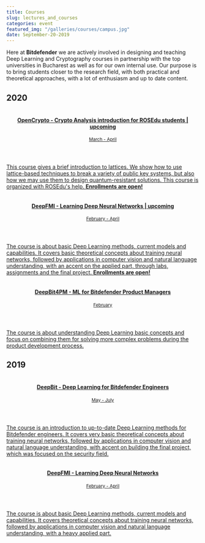 ```yaml
---
title: Courses
slug: lectures_and_courses
categories: event
featured_img: "/galleries/courses/campus.jpg"
date: September-20-2019
---
```


Here at **Bitdefender** we are actively involved in designing and teaching Deep
Learning and Cryptography courses in partnership with the top universities in Bucharest as
well as for our own internal use. Our purpose is to bring students closer to the research field, with both practical and theoretical approaches, with a lot of enthusiasm and up to date content.

<h2 class="title--separator">2020</h2>

<div class="mo">
  <a href="/teaching/crypto_rosedu_2020/" class="mo__link">
    <img class="mo__img" src="/galleries/courses/thumb_rosedu.png" alt="">
    <header class="mo__header">
      <h4 class="mo__title">OpenCrypto - Crypto Analysis introduction for
      ROSEdu students | upcoming</h4>
      <small> March - April </small>
    </header>
    <p class="mo__body"> This course gives a brief introduction to lattices. We show how to use lattice-based techniques to break a variety of public key systems, but also how we may use them to design quantum-resistant solutions. This course is organized with ROSEdu's help. <b>Enrollments are open!</b>
    </p>
  </a>
</div>

<div class="mo">
  <a href="/teaching/deep_fmi_2020/" class="mo__link">
    <img class="mo__img" src="/galleries/courses/thumb_unibuc.jpg" alt="">
    <header class="mo__header">
      <h4 class="mo__title">DeepFMI - Learning Deep Neural Networks |
      upcoming</h4>
      <small> February  - April </small>
    </header>
    <p class="mo__body"> The course is about basic Deep Learning methods, current models and capabilities. It covers basic theoretical concepts about training neural networks, followed by applications in computer vision and natural language understanding, with an accent on the applied part, through labs, assignments and the final project. <b>Enrollments are open!</b>
    </p>
  </a>
</div>

<div class="mo">
  <a href="/teaching/deep_bit_pm_2020" class="mo__link">
    <img class="mo__img" src="/galleries/courses/thumb_bitdefender.png" alt="">
    <header class="mo__header">
      <h4 class="mo__title">DeepBit4PM - ML for Bitdefender Product Managers </h4>
      <small> February </small>
    </header>
    <p class="mo__body">The course is about understanding Deep Learning basic concepts and focus on combining them for solving more complex problems during the product development process.
    </p>
  </a>
</div>

<h2 class="title--separator">2019</h2>

<!-- <div class="mo">
  <a href="/teaching/rl_acs_2019/" class="mo__link">
    <img class="mo__img" src="/galleries/courses/thumb_precis.jpg" alt="">
    <div class="mo__content">
        <h4 class="mo__title">RL@ACS - Reinforcement Learning Module</h4>
        <small> October - December </small>
        <p class="mo__body">Amet, ultrices neque, ut cras. In sagittis
        scelerisque blandit fringilla auctor. Bibendum ornare nullam
        scelerisque nisl amet purus. Vitae consequat, tincidunt lorem eu elit
        commodo sed tellus. Proin libero hac metus lobortis amet aliquam ac
        consectetur id. In tellus est posuere amet sed.
        </p>
    </div>
  </a>
</div> -->

<div class="mo">
  <a href="/teaching/deep_bit_2019" class="mo__link">
    <img class="mo__img" src="/galleries/courses/thumb_bitdefender.png" alt="">
    <header class="mo__header">
      <h4 class="mo__title">DeepBit - Deep Learning for Bitdefender Engineers</h4>
      <small> May - July </small>
    </header>
    <p class="mo__body">The course is an introduction to up-to-date Deep Learning methods for Bitdefender engineers. It covers very basic theoretical concepts about training neural networks, followed by applications in computer vision and natural language understanding, with accent on building the final project, which was focused on the security field.
    </p>
  </a>
</div>

<div class="mo">
  <a href="/teaching/deep_fmi_2019/" class="mo__link">
    <img class="mo__img" src="/galleries/courses/thumb_unibuc.jpg" alt="">
    <header class="mo__header">
      <h4 class="mo__title">DeepFMI - Learning Deep Neural Networks</h4>
      <small> February - April </small>
    </header>
    <p class="mo__body">The course is about basic Deep Learning methods, current models and capabilities. It covers theoretical concepts about training neural networks, followed by applications in computer vision and natural language understanding, with a heavy applied part.
    </p>
  </a>
</div>
